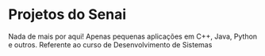 # Projetos do Senai

Nada de mais por aqui! Apenas pequenas aplicações em C++, Java, Python e outros. Referente ao curso de Desenvolvimento de Sistemas